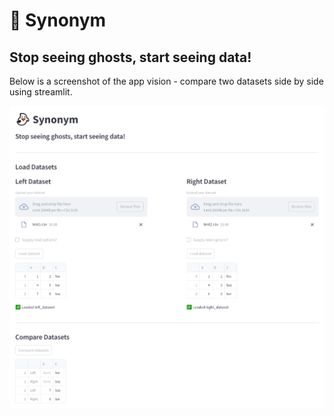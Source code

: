 # :ghost: Synonym

## Stop seeing ghosts, start seeing data!

Below is a screenshot of the app vision - compare two datasets side by side using streamlit.

![Screenshot](assets/app_screenshot.png "App Screenshot")
